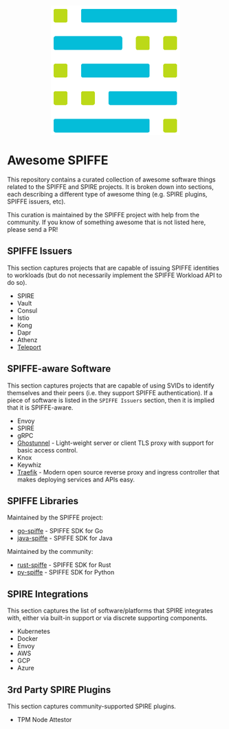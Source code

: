 <p align="center">
  <img width="300" height="300" src="./.img/spiffe-icon.png">
</p>

# Awesome SPIFFE
This repository contains a curated collection of awesome software things related to the SPIFFE and SPIRE projects. It is broken down into sections, each describing a different type of awesome thing (e.g. SPIRE plugins, SPIFFE issuers, etc).

This curation is maintained by the SPIFFE project with help from the community. If you know of something awesome that is not listed here, please send a PR!

## SPIFFE Issuers
This section captures projects that are capable of issuing SPIFFE identities to workloads (but do not necessarily implement the SPIFFE Workload API to do so).

* SPIRE
* Vault
* Consul
* Istio
* Kong
* Dapr
* Athenz
* [Teleport](https://github.com/gravitational/teleport)

## SPIFFE-aware Software
This section captures projects that are capable of using SVIDs to identify themselves and their peers (i.e. they support SPIFFE authentication). If a piece of software is listed in the `SPIFFE Issuers` section, then it is implied that it is SPIFFE-aware.

* Envoy
* SPIRE
* gRPC
* [Ghostunnel](https://github.com/ghostunnel/ghostunnel) - Light-weight server or client TLS proxy with support for basic access control.
* Knox
* Keywhiz
* [Traefik](https://doc.traefik.io/traefik/https/spiffe/) - Modern open source reverse proxy and ingress controller that makes deploying services and APIs easy.

## SPIFFE Libraries

Maintained by the SPIFFE project:

* [go-spiffe](https://github.com/spiffe/go-spiffe) - SPIFFE SDK for Go
* [java-spiffe](https://github.com/spiffe/java-spiffe) - SPIFFE SDK for Java

Maintained by the community:

* [rust-spiffe](https://github.com/maxlambrecht/rust-spiffe) - SPIFFE SDK for Rust
* [py-spiffe](https://github.com/HewlettPackard/py-spiffe) - SPIFFE SDK for Python

## SPIRE Integrations
This section captures the list of software/platforms that SPIRE integrates with, either via built-in support or via discrete supporting components.

* Kubernetes
* Docker
* Envoy
* AWS
* GCP
* Azure

## 3rd Party SPIRE Plugins
This section captures community-supported SPIRE plugins.

* TPM Node Attestor

